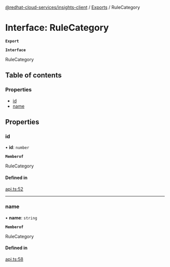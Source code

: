 [@redhat-cloud-services/insights-client](../README.md) / [Exports](../modules.md) / RuleCategory

# Interface: RuleCategory

**`Export`**

**`Interface`**

RuleCategory

## Table of contents

### Properties

- [id](RuleCategory.md#id)
- [name](RuleCategory.md#name)

## Properties

### id

• **id**: `number`

**`Memberof`**

RuleCategory

#### Defined in

[api.ts:52](https://github.com/RedHatInsights/javascript-clients/blob/master/packages/insights/api.ts#L52)

___

### name

• **name**: `string`

**`Memberof`**

RuleCategory

#### Defined in

[api.ts:58](https://github.com/RedHatInsights/javascript-clients/blob/master/packages/insights/api.ts#L58)

